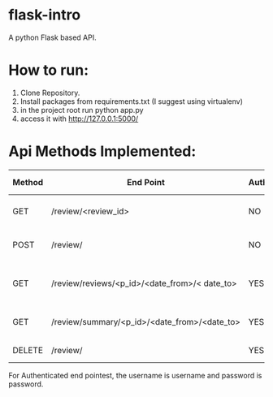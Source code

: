 # flask-intro
A python Flask based API.

# How to run:
1. Clone Repository.
2. Install packages from requirements.txt (I suggest using virtualenv)
3. in the project root run python app.py
4. access it with http://127.0.0.1:5000/

# Api Methods Implemented:

| Method | 	End Point                                 |	Auth | Data Required | Purpose | 
| -------|--------------------------------------------|------| ------------- | -------- |
| GET	   | /review/<review_id>                             |	NO	 | In URL	                    | Get a single Review |
| POST   | /review/	                                  | NO	 | pid, uid, rating, comment	| Add a new Review |
| GET	   | /review/reviews/<p_id>/<date_from>/< date_to> | YES  | In URL	                    | All reviews for a product |
| GET	   | /review/summary/<p_id>/<date_from>/<date_to>  | YES  | In URL                       | Summary for a product |
| DELETE | /review/<id>                             | YES  | In URL	                    | Delete review |


For Authenticated end pointest, the username is username and password is password.
